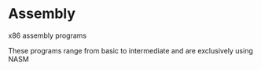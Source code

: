 # Assembly
 x86 assembly programs

These programs range from basic to intermediate and are exclusively using NASM
